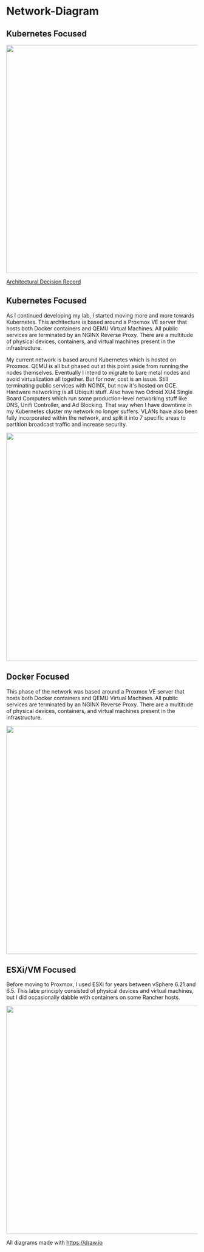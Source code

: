 # Network-Diagram

## Kubernetes Focused



<p align="center">
   <img src="https://raw.githubusercontent.com/zimmertr/Network-Diagram/master/current/diagrams/Kubernetes_Bare_Metal_Lab_2019.png" height="600">
</p>


[Architectural Decision Record](./current/architectural_decision_records/Kubernetes_Bare_Metal_Lab_2020.md)


## Kubernetes Focused

As I continued developing my lab, I started moving more and more towards Kubernetes. This architecture is based around a Proxmox VE server that hosts both Docker containers and QEMU Virtual Machines. All public services are terminated by an NGINX Reverse Proxy. There are a multitude of physical devices, containers, and virtual machines present in the infrastructure.

My current network is based around Kubernetes which is hosted on Proxmox. QEMU is all but phased out at this point aside from running the nodes themselves. Eventually I intend to migrate to bare metal nodes and avoid virtualization all together. But for now, cost is an issue. Still terminating public services with NGINX, but now it's hosted on GCE. Hardware networking is all Ubiquiti stuff. Also have two Odroid XU4 Single Board Computers which run some production-level networking stuff like DNS, Unifi Controller, and Ad Blocking. That way when I have downtime in my Kubernetes cluster my network no longer suffers. VLANs have also been fully incorporated within the network, and split it into 7 specific areas to partition broadcast traffic and increase security.

<p align="center">
   <img src="https://raw.githubusercontent.com/zimmertr/Network-Diagram/master/old_diagrams/Kubernetes_Lab_2019-2020/diagrams/Kubernetes_Lab_2019-2020.png" height="600">
</p>


## Docker Focused

This phase of the network was based around a Proxmox VE server that hosts both Docker containers and QEMU Virtual Machines. All public services are terminated by an NGINX Reverse Proxy. There are a multitude of physical devices, containers, and virtual machines present in the infrastructure.

<p align="center">
   <img src="https://raw.githubusercontent.com/zimmertr/Network-Diagram/master/old_diagrams/Proxmox_Lab_2018-2019/diagrams/Proxmox_Lab_2018-2019.png" height="600">
</p>



## ESXi/VM Focused

Before moving to Proxmox, I used ESXi for years between vSphere 6.21 and 6.5. This labe principly consisted of physical devices and virtual machines, but I did occasionally dabble with containers on some Rancher hosts.

<p align="center">
   <img src="https://raw.githubusercontent.com/zimmertr/Network-Diagram/master/old_diagrams/ESXi_Lab_2016-2018/ESXi_Lab_2016-2018.png" height="600">
</p>

All diagrams made with https://draw.io

